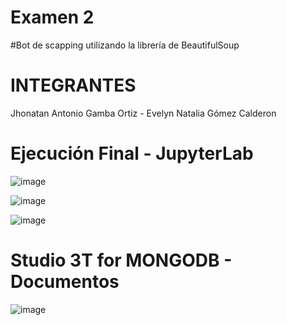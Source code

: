 # Examen 2
#Bot de scapping utilizando la librería de BeautifulSoup

# INTEGRANTES
Jhonatan Antonio Gamba Ortiz - 
Evelyn Natalia Gómez Calderon


# Ejecución Final - JupyterLab
![image](https://user-images.githubusercontent.com/101026523/165007813-7b1fd73b-0475-417c-b04a-c7b943d641ce.png)

![image](https://user-images.githubusercontent.com/101026523/165008029-ea2f9e54-3480-43d6-9941-cdcd0ab02563.png)

![image](https://user-images.githubusercontent.com/101026523/165008056-9db4ce0f-8ecf-46ce-939f-87e65935ca38.png)

# Studio 3T for MONGODB - Documentos

![image](https://user-images.githubusercontent.com/101026523/165008094-f373a24e-a7ba-4e52-8f87-8758ac3f884b.png)
